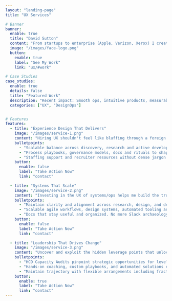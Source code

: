 ```yaml
---
layout: "landing-page"
title: "UX Services"

# Banner
banner:
  enable: true
  title: "David Sutton"
  content: "From startups to enterprise (Apple, Verizon, Xerox) I create intuitive products and scalable systems to eliminate friction between design, product and engineering. I can lead, fill gaps, or coach you to the next level."
  image: "/images/face-logo.png"
  button:
    enable: true
    label: "See My Work"
    link: "ux/#work"

# Case Studies
case_studies:
  enable: true
  details: false
  title: "Featured Work"
  description: "Recent impact: Smooth ops, intuitive products, measurable results. "
  categories: ["UX", "DesignOps"]


# Features
features:
  - title: "Experience Design That Delivers"
    image: "/images/service-1.png"
    content: "Hiring UX shouldn't feel like bluffing through a foreign language. Hit the ground running with a purpose-built experience design practice with a service mindset and rapid feedback loops."
    bulletpoints:
      - "Scalable balance across discovery, research and active development."
      - "Process playbooks, governance models, docs and rituals to shape team culture from day one."
      - "Staffing support and recruiter resources without dense jargon and buzzwords."
    button:
      enable: false
      label: "Take Action Now"
      link: "contact"

  - title: "Systems That Scale"
    image: "/images/service-2.png"
    content: "Investing in the UX of systems/ops helps me build the trust and tooling to turn a source of friction into your team's secret weapon."
    bulletpoints:
      - "Maintain clarity and alignment across research, design, and dev."
      - "Scalable agile workflows, design systems, automated tooling and internal resources."
      - "Docs that stay useful and organized. No more Slack archaeology."
    button:
      enable: false
      label: "Take Action Now"
      link: "contact"

  - title: "Leadership That Drives Change"
    image: "/images/service-3.png"
    content: "Uncover and exploit the hidden leverage points that unlock a more resilient and collaborative human-centered culture."
    bulletpoints:
      - "HCD Capacity Audits pinpoint strategic opportunities for leveling up your cross-functional user-centered collaboration."
      - "Hands-on coaching, custom playbooks, and automated solutions ensure to achieve that potential."
      - "Maintain trajectory with flexible arrangements including fractional consulting, advisory retainers, and embedded SMB support."
    button:
      enable: true
      label: "Take Action Now"
      link: "contact"
---
```

